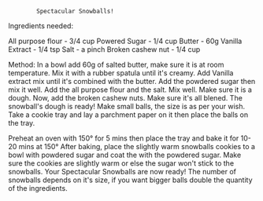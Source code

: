             Spectacular Snowballs!
Ingredients needed:

All purpose flour - 3/4 cup
Powered Sugar - 1/4 cup
Butter - 60g
Vanilla Extract - 1/4 tsp
Salt - a pinch 
Broken cashew nut - 1/4 cup 

Method: 
In a bowl add 60g of salted butter, make sure it is at room temperature. Mix it with a rubber spatula until it's creamy. Add Vanilla extract mix until it's combined with the butter. Add the powdered sugar then mix it well. Add the all purpose flour and the salt. Mix well. Make sure it is a dough. Now, add the broken cashew nuts. Make sure it's all blened. The snowball's dough is ready! 
Make small balls, the size is as per your wish.
Take a cookie tray and lay a parchment paper on it then place the balls on the tray.

Preheat an oven with 150° for 5 mins then place the tray and bake it for 10-20 mins at 150° 
After baking, place the slightly warm snowballs cookies to a bowl with powdered sugar and coat the with the powdered sugar. Make sure the cookies are slightly warm or else the sugar won't stick to the snowballs. 
   Your Spectacular Snowballs are now ready!
   The number of snowballs depends on it's size, if you want bigger balls double the quantity of the ingredients.


